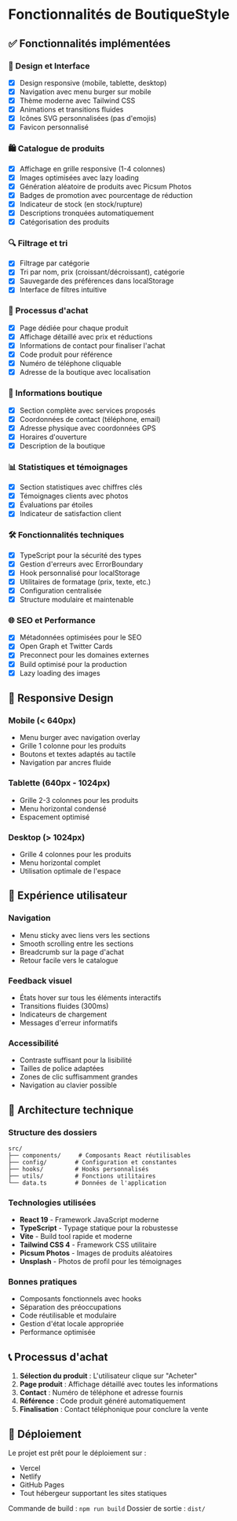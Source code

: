 # Fonctionnalités de BoutiqueStyle

## ✅ Fonctionnalités implémentées

### 🎨 Design et Interface
- [x] Design responsive (mobile, tablette, desktop)
- [x] Navigation avec menu burger sur mobile
- [x] Thème moderne avec Tailwind CSS
- [x] Animations et transitions fluides
- [x] Icônes SVG personnalisées (pas d'emojis)
- [x] Favicon personnalisé

### 🛍️ Catalogue de produits
- [x] Affichage en grille responsive (1-4 colonnes)
- [x] Images optimisées avec lazy loading
- [x] Génération aléatoire de produits avec Picsum Photos
- [x] Badges de promotion avec pourcentage de réduction
- [x] Indicateur de stock (en stock/rupture)
- [x] Descriptions tronquées automatiquement
- [x] Catégorisation des produits

### 🔍 Filtrage et tri
- [x] Filtrage par catégorie
- [x] Tri par nom, prix (croissant/décroissant), catégorie
- [x] Sauvegarde des préférences dans localStorage
- [x] Interface de filtres intuitive

### 🛒 Processus d'achat
- [x] Page dédiée pour chaque produit
- [x] Affichage détaillé avec prix et réductions
- [x] Informations de contact pour finaliser l'achat
- [x] Code produit pour référence
- [x] Numéro de téléphone cliquable
- [x] Adresse de la boutique avec localisation

### 📍 Informations boutique
- [x] Section complète avec services proposés
- [x] Coordonnées de contact (téléphone, email)
- [x] Adresse physique avec coordonnées GPS
- [x] Horaires d'ouverture
- [x] Description de la boutique

### 📊 Statistiques et témoignages
- [x] Section statistiques avec chiffres clés
- [x] Témoignages clients avec photos
- [x] Évaluations par étoiles
- [x] Indicateur de satisfaction client

### 🛠️ Fonctionnalités techniques
- [x] TypeScript pour la sécurité des types
- [x] Gestion d'erreurs avec ErrorBoundary
- [x] Hook personnalisé pour localStorage
- [x] Utilitaires de formatage (prix, texte, etc.)
- [x] Configuration centralisée
- [x] Structure modulaire et maintenable

### 🌐 SEO et Performance
- [x] Métadonnées optimisées pour le SEO
- [x] Open Graph et Twitter Cards
- [x] Preconnect pour les domaines externes
- [x] Build optimisé pour la production
- [x] Lazy loading des images

## 📱 Responsive Design

### Mobile (< 640px)
- Menu burger avec navigation overlay
- Grille 1 colonne pour les produits
- Boutons et textes adaptés au tactile
- Navigation par ancres fluide

### Tablette (640px - 1024px)
- Grille 2-3 colonnes pour les produits
- Menu horizontal condensé
- Espacement optimisé

### Desktop (> 1024px)
- Grille 4 colonnes pour les produits
- Menu horizontal complet
- Utilisation optimale de l'espace

## 🎯 Expérience utilisateur

### Navigation
- Menu sticky avec liens vers les sections
- Smooth scrolling entre les sections
- Breadcrumb sur la page d'achat
- Retour facile vers le catalogue

### Feedback visuel
- États hover sur tous les éléments interactifs
- Transitions fluides (300ms)
- Indicateurs de chargement
- Messages d'erreur informatifs

### Accessibilité
- Contraste suffisant pour la lisibilité
- Tailles de police adaptées
- Zones de clic suffisamment grandes
- Navigation au clavier possible

## 🔧 Architecture technique

### Structure des dossiers
```
src/
├── components/     # Composants React réutilisables
├── config/        # Configuration et constantes
├── hooks/         # Hooks personnalisés
├── utils/         # Fonctions utilitaires
└── data.ts        # Données de l'application
```

### Technologies utilisées
- **React 19** - Framework JavaScript moderne
- **TypeScript** - Typage statique pour la robustesse
- **Vite** - Build tool rapide et moderne
- **Tailwind CSS 4** - Framework CSS utilitaire
- **Picsum Photos** - Images de produits aléatoires
- **Unsplash** - Photos de profil pour les témoignages

### Bonnes pratiques
- Composants fonctionnels avec hooks
- Séparation des préoccupations
- Code réutilisable et modulaire
- Gestion d'état locale appropriée
- Performance optimisée

## 📞 Processus d'achat

1. **Sélection du produit** : L'utilisateur clique sur "Acheter"
2. **Page produit** : Affichage détaillé avec toutes les informations
3. **Contact** : Numéro de téléphone et adresse fournis
4. **Référence** : Code produit généré automatiquement
5. **Finalisation** : Contact téléphonique pour conclure la vente

## 🚀 Déploiement

Le projet est prêt pour le déploiement sur :
- Vercel
- Netlify
- GitHub Pages
- Tout hébergeur supportant les sites statiques

Commande de build : `npm run build`
Dossier de sortie : `dist/`